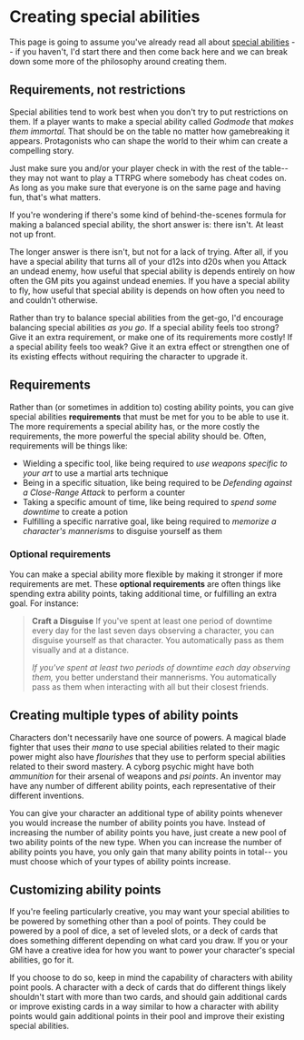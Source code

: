 # Creating special abilities

This page is going to assume you've already read all about [special abilities](../character/special_abilities.md) -- if you haven't, I'd start there and then come back here and we can break down some more of the philosophy around creating them.

## Requirements, not restrictions

Special abilities tend to work best when you don't try to put restrictions on them. If a player wants to make a special ability called *Godmode* that *makes them immortal.* That should be on the table no matter how gamebreaking it appears. Protagonists who can shape the world to their whim can create a compelling story. 

Just make sure you and/or your player check in with the rest of the table-- they may not want to play a TTRPG where somebody has cheat codes on. As long as you make sure that everyone is on the same page and having fun, that's what matters.

If you're wondering if there's some kind of behind-the-scenes formula for making a balanced special ability, the short answer is: there isn't. At least not up front.

The longer answer is there isn't, but not for a lack of trying. After all, if you have a special ability that turns all of your d12s into d20s when you <i class="ra ra-crossed-swords"></i> Attack an undead enemy, how useful that special ability is depends entirely on how often the GM pits you against undead enemies. If you have a special ability to fly, how useful that special ability is depends on how often you need to and couldn't otherwise.

Rather than try to balance special abilities from the get-go, I'd encourage balancing special abilities _as you go_. If a special ability feels too strong? Give it an extra requirement, or make one of its requirements more costly! If a special ability feels too weak? Give it an extra effect or strengthen one of its existing effects without requiring the character to upgrade it.

## Requirements

Rather than (or sometimes in addition to) costing ability points, you can give special abilities **requirements** that must be met for you to be able to use it. The more requirements a special ability has, or the more costly the requirements, the more powerful the special ability should be. Often, requirements will be things like:

* Wielding a specific tool, like being required to _use weapons specific to your art_ to use a martial arts technique
* Being in a specific situation, like being required to be _<i class="fa-solid fa-shield"></i> Defending against a Close-Range <i class="ra ra-crossed-swords"></i> Attack_ to perform a counter
* Taking a specific amount of time, like being required to _spend some downtime_ to create a potion
* Fulfilling a specific narrative goal, like being required to _memorize a character's mannerisms_ to disguise yourself as them

### Optional requirements

You can make a special ability more flexible by making it stronger if more requirements are met. These **optional requirements** are often things like spending extra ability points, taking additional time, or fulfilling an extra goal. For instance:

>   **Craft a Disguise**
>   If you've spent at least one period of downtime every day for the last seven days observing a character, you can disguise yourself as that character. You automatically pass as them visually and at a distance.
>   
>   _If you've spent at least two periods of downtime each day observing them,_ you better understand their mannerisms. You automatically pass as them when interacting with all but their closest friends.


## Creating multiple types of ability points

Characters don't necessarily have one source of powers. A magical blade fighter that uses their _mana_ to use special abilities related to their magic power might also have _flourishes_ that they use to perform special abilities related to their sword mastery. A cyborg psychic might have both _ammunition_ for their arsenal of weapons and _psi points_. An inventor may have any number of different ability points, each representative of their different inventions.

You can give your character an additional type of ability points whenever you would increase the number of ability points you have. Instead of increasing the number of ability points you have, just create a new pool of two ability points of the new type. When you can increase the number of ability points you have, you only gain that many ability points in total-- you must choose which of your types of ability points increase.

## Customizing ability points

If you're feeling particularly creative, you may want your special abilities to be powered by something other than a pool of points. They could be powered by a pool of dice, a set of leveled slots, or a deck of cards that does something different depending on what card you draw. If you or your GM have a creative idea for how you want to power your character's special abilities, go for it.

If you choose to do so, keep in mind the capability of characters with ability point pools. A character with a deck of cards that do different things likely shouldn't start with more than two cards, and should gain additional cards or improve existing cards in a way similar to how a character with ability points would gain additional points in their pool and improve their existing special abilities.

